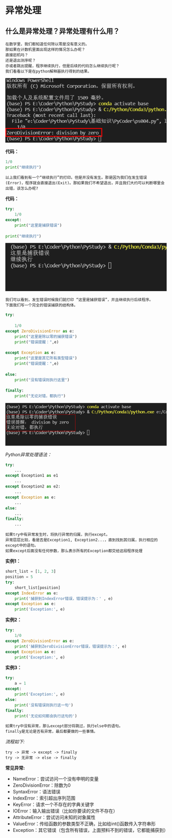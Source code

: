# 异常处理

## 什么是异常处理？异常处理有什么用？

    在数学里，我们都知道任何除以零是没有意义的。
    那如果在计数机里面出现这样的情况怎么办呢？
    直接宕机吗？
    还是退出测序呢？
    亦或者跳出提醒，程序继续执行，但是后续的代码怎么继续执行呢？
    我们看看以下是在python解释器执行得到的结果。

![images](./images/img028.png)

**代码：**
```py
1/0
print("继续执行")
```
    以上我们看到有一个“继续执行”的打印。但是并没有发生。那是因为我们在发生错误(Error)，程序就会直接退出(Exit)。那如果我们不希望退出，并且我们大约可以判断哪里会出错，该怎么办呢?

**代码：**
```py
try:
    1/0
except:
    print("这里是捕获错误")

print("继续执行")
```
![images](./images/img029.png)
    
    我们可以看到，发生错误时候我们就打印 “这里是捕获错误”，并且继续执行后续程序。
    下面我们写一个完全的错误捕获的结构体。
```py
try:

    1/0
except ZeroDivisionError as e:
    print("这里是除以零的捕获错误")
    print("错误提醒：",e)

except Exception as e:
    print("这里是其它所有类型错误")
    print("错误提醒：",e)
    
else:
    print("没有错误则执行这里")

finally:
    print("无论对错，都执行")
```

![images](./images/img030.png)


*Python异常处理语法：*

```py
try:
	...
except Exception1 as e1
	...
except Exception2 as e2:
	...
except Exception as e:
	...
else:
	...
finally:
	...
```

    如果try中有异常发生时，将执行异常的归属，执行except。
    异常层层比较，看是否是Exception1, Exception2...，直到找到其归属，执行相应的except中的语句。
    如果except后面没有任何参数，那么表示所有的Exception都交给这段程序处理

**实例1：**
```py
short_list = [1, 2, 3]
position = 5
try:
	short_list[position]
except IndexError as e:
	print('捕获到IndexError错误，错误提示为：' , e)
except Exception as e:
	print('Exception:', e)
```

**实例2：**
```py
try:
	1/0
except ZeroDivisionError as e:
	print('捕获到ZeroDivisionError错误，错误提示为：', e)
except Exception as e:
	print('Exception:', e)
```

**实例3：**
```py
try:
	a = 1
except:
	print('Exception:', e)
else:
	print('没有错误则执行这一句')
finally:
	print('无论如何都会执行这句的')
```
    如果try中没有异常，那么except部分将跳过，执行else中的语句。
    finally是无论是否有异常，最后都要做的一些事情。

*流程如下:*

    try -> 异常 -> except -> finally
    try -> 无异常 -> else -> finally


**常见异常:**
- NameError：尝试访问一个没有申明的变量
- ZeroDivisionError：除数为0
- SyntaxError：语法错误
- IndexError：索引超出序列范围
- KeyError：请求一个不存在的字典关键字
- IOError：输入输出错误（比如你要读的文件不存在）
- AttributeError：尝试访问未知的对象属性
- ValueError：传给函数的参数类型不正确，比如给int()函数传入字符串形
- Exception：其它错误（包含所有错误，上面预料不到的错误，它都能捕获到）